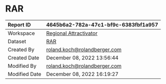



# RAR

|Report ID|4645b6a2-782a-47c1-bf9c-6383fbf1a957|
| :--- | :--- |
|Workspace|[Regional Attractivator](../Workspaces/Regional-Attractivator.md)|
|Dataset|[RAR](../Datasets/RAR.md)|
|Created By|roland.koch@rolandberger.com|
|Created Date|December 08, 2022 13:56:44|
|Modified By|roland.koch@rolandberger.com|
|Modified Date|December 08, 2022 16:19:27|
